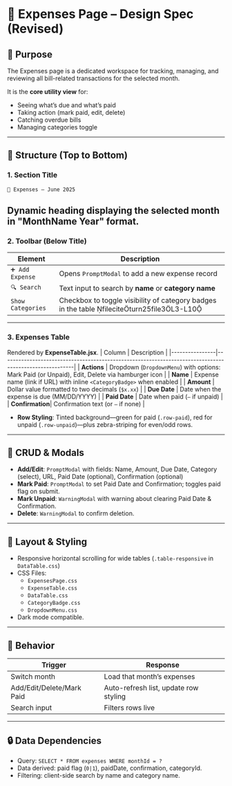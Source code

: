 # 💸 Expenses Page – Design Spec (Revised)

## 🧠 Purpose

The Expenses page is a dedicated workspace for tracking, managing, and reviewing all bill-related transactions for the selected month.

It is the **core utility view** for:

- Seeing what’s due and what’s paid
- Taking action (mark paid, edit, delete)
- Catching overdue bills
- Managing categories toggle

---

## 🧱 Structure (Top to Bottom)

### 1. Section Title

```
💸 Expenses – June 2025
```

## Dynamic heading displaying the selected month in "MonthName Year" format.

### 2. Toolbar (Below Title)

| Element           | Description                                                                                 |
| ----------------- | ------------------------------------------------------------------------------------------- |
| `➕ Add Expense`  | Opens `PromptModal` to add a new expense record                                             |
| `🔍 Search`       | Text input to search by **name** or **category name**                                       |
| `Show Categories` | Checkbox to toggle visibility of category badges in the table fileciteturn25file3L3-L10 |

---

### 3. Expenses Table

Rendered by **ExpenseTable.jsx**.
| Column | Description |
|----------------|--------------------------------------------------------------------------------------------------------|
| **Actions** | Dropdown (`DropdownMenu`) with options: Mark Paid (or Unpaid), Edit, Delete via hamburger icon |
| **Name** | Expense name (link if URL) with inline `<CategoryBadge>` when enabled |
| **Amount** | Dollar value formatted to two decimals (`$x.xx`) |
| **Due Date** | Date when the expense is due (MM/DD/YYYY) |
| **Paid Date** | Date when paid (`–` if unpaid) |
| **Confirmation**| Confirmation text (or `–` if none) |

- **Row Styling**: Tinted background—green for paid (`.row-paid`), red for unpaid (`.row-unpaid`)—plus zebra-striping for even/odd rows.

---

## 🔄 CRUD & Modals

- **Add/Edit**: `PromptModal` with fields: Name, Amount, Due Date, Category (select), URL, Paid Date (optional), Confirmation (optional)
- **Mark Paid**: `PromptModal` to set Paid Date and Confirmation; toggles paid flag on submit.
- **Mark Unpaid**: `WarningModal` with warning about clearing Paid Date & Confirmation.
- **Delete**: `WarningModal` to confirm deletion.

---

## 📐 Layout & Styling

- Responsive horizontal scrolling for wide tables (`.table-responsive` in `DataTable.css`)
- CSS Files:
  - `ExpensesPage.css`
  - `ExpenseTable.css`
  - `DataTable.css`
  - `CategoryBadge.css`
  - `DropdownMenu.css`
- Dark mode compatible.

---

## 🔁 Behavior

| Trigger                   | Response                              |
| ------------------------- | ------------------------------------- |
| Switch month              | Load that month’s expenses            |
| Add/Edit/Delete/Mark Paid | Auto-refresh list, update row styling |
| Search input              | Filters rows live                     |

---

## 🔒 Data Dependencies

- Query: `SELECT * FROM expenses WHERE monthId = ?`
- Data derived: paid flag (`0|1`), paidDate, confirmation, categoryId.
- Filtering: client-side search by name and category name.
